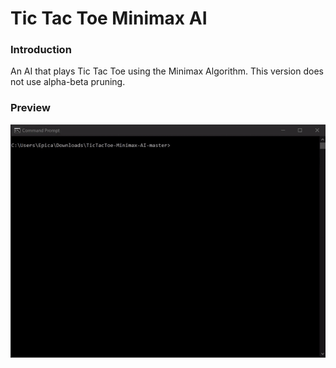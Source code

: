 # Tic Tac Toe Minimax AI
<h3>Introduction</h3>
An AI that plays Tic Tac Toe using the Minimax Algorithm. This version does not use alpha-beta pruning.
<h3>Preview</h3>
<img src="https://github.com/JunZheng-dev/TicTacToe-Minimax-AI/blob/master/preview/tictactoe_preview.gif"/>
